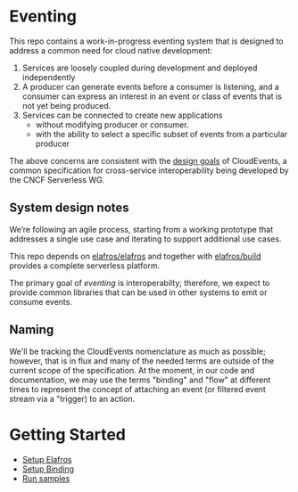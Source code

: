 # Eventing

This repo contains a work-in-progress eventing system that is designed to
address a common need for cloud native development:

1. Services are loosely coupled during development and deployed independently
2. A producer can generate events before a consumer is listening, and a consumer
can express an interest in an event or class of events that is not yet being
produced.
3. Services can be connected to create new applications
    - without modifying producer or consumer.
    - with the ability to select a specific subset of events from a particular
    producer

The above concerns are consistent with the [design goals](https://github.com/cloudevents/spec/blob/master/spec.md#design-goals) of CloudEvents, a common specification for cross-service interoperability being developed by the CNCF Serverless WG.

## System design notes

We’re following an agile process, starting from a working prototype that
addresses a single use case and iterating to support additional use cases.

This repo depends on [elafros/elafros](https://github.com/elafros/elafros) and
together with [elafros/build](https://github.com/elafros/build) provides a
complete serverless platform.

The primary goal of *eventing* is interoperabilty; therefore, we expect to
provide common libraries that can be used in other systems to emit or consume
events.


## Naming

We'll be tracking the CloudEvents nomenclature as much as possible; however,
that is in flux and many of the needed terms are outside of the current scope
of the specification. At the moment, in our code and documentation, we may use
the terms "binding" and "flow" at different times to represent the concept of
attaching an event (or filtered event stream via a "trigger) to an action.

# Getting Started

* [Setup Elafros](https://github.com/elafros/elafros)
* [Setup Binding](./DEVELOPMENT.md)
* [Run samples](./sample/README.md)

